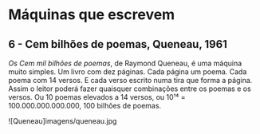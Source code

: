 # Máquinas que escrevem
## 6 - Cem bilhões de poemas, Queneau, 1961

*Os Cem mil bilhões de poemas*, de Raymond Queneau, é uma máquina muito simples. Um livro com dez páginas. Cada página um poema. Cada poema com 14 versos. E cada verso escrito numa tira que forma a página. Assim o leitor poderá fazer quaisquer combinações entre os poemas e os versos. Ou 10 poemas elevados a 14 versos, ou 10¹⁴ = 100.000.000.000.000, 100 bilhões de poemas.

![Queneau]imagens/queneau.jpg
